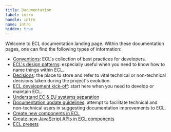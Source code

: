 ```yaml
---
title: Documentation
label: intro
handle: intro
name: intro
hidden: true
---
```


Welcome to ECL documentation landing page. Within these documentation pages, one can find the following types of information:

- [Conventions](./conventions/README.md): ECL's collection of best practices for developers.
- [ECL's design patterns](atomic-design-patterns.md): especially useful when you need to know how to name things within ECL.
- [Decisions](./decisions/README.md): the place to store and refer to vital technical or non-technical decisions taken during the project's evolution.
- [ECL development kick-off](developers-start-here.md): start here when you need to develop or maintain ECL.
- [Understand EC & EU systems separation](working-with-systems.md)
- [Documentation update guidelines](update-documentation.md): attempt to facilitate technical and non-technical users in suggesting documentation improvements to ECL.
- [Create new components in ECL](create-new-component.md)
- [Create new JavaScript APIs in ECL components](javascript.md)
- [ECL presets](presets.md)
